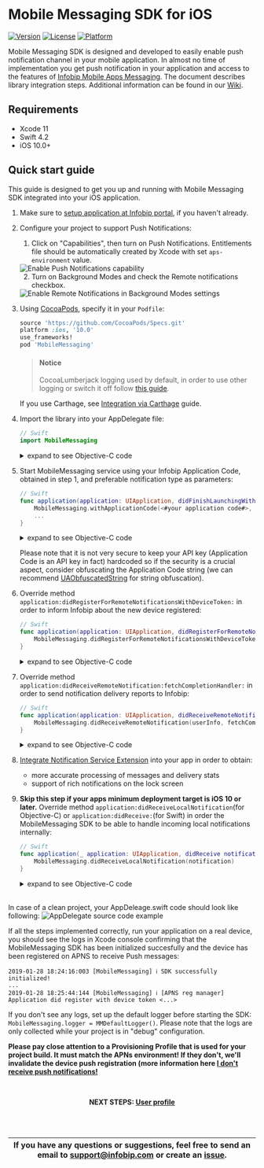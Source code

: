 # Mobile Messaging SDK for iOS

[![Version](https://img.shields.io/cocoapods/v/MobileMessaging.svg?style=flat)](http://cocoapods.org/pods/MobileMessaging)
[![License](https://img.shields.io/cocoapods/l/MobileMessaging.svg?style=flat)](http://cocoapods.org/pods/MobileMessaging)
[![Platform](https://img.shields.io/cocoapods/p/MobileMessaging.svg?style=flat)](http://cocoapods.org/pods/MobileMessaging)

Mobile Messaging SDK is designed and developed to easily enable push notification channel in your mobile application. In almost no time of implementation you get push notification in your application and access to the features of <a href="https://www.infobip.com/en/products/mobile-app-messaging" target="_blank">Infobip Mobile Apps Messaging</a>. The document describes library integration steps. Additional information can be found in our <a href="https://github.com/infobip/mobile-messaging-sdk-ios/wiki" target="_blank">Wiki</a>.

## Requirements
- Xcode 11
- Swift 4.2
- iOS 10.0+

## Quick start guide
This guide is designed to get you up and running with Mobile Messaging SDK integrated into your iOS application.

1. Make sure to <a href="https://dev.infobip.com/push-messaging" target="_blank">setup application at Infobip portal</a>, if you haven't already.

2. Configure your project to support Push Notifications:
    1. Click on "Capabilities", then turn on Push Notifications. Entitlements file should be automatically created by Xcode with set `aps-environment` value.
    <img src="https://github.com/infobip/mobile-messaging-sdk-ios/wiki/Images/push_capabilities.png?raw=true" alt="Enable Push Notifications capability"/>
    
    2. Turn on Background Modes and check the Remote notifications checkbox.
    <img src="https://github.com/infobip/mobile-messaging-sdk-ios/wiki/Images/background_modes.png?raw=true" alt="Enable Remote Notifications in Background Modes settings"/>
    
3. Using <a href="https://guides.cocoapods.org/using/getting-started.html#getting-started" target="_blank">CocoaPods</a>, specify it in your `Podfile`:

    ```ruby
    source 'https://github.com/CocoaPods/Specs.git'
    platform :ios, '10.0'
    use_frameworks!
    pod 'MobileMessaging'
    ```

    > #### Notice 
    > CocoaLumberjack logging used by default, in order to use other logging or switch it off follow [this guide](https://github.com/infobip/mobile-messaging-sdk-ios/wiki/How-to-install-the-SDK-without-CocoaLumberjack%3F).

    If you use Carthage, see <a href="https://github.com/infobip/mobile-messaging-sdk-ios/wiki/Integration-via-Carthage" target="_blank">Integration via Carthage</a> guide.

4. Import the library into your AppDelegate file:

    ```swift
    // Swift
    import MobileMessaging
    ```
    <details><summary>expand to see Objective-C code</summary>
    <p>

    ```objective-c
    @import MobileMessaging;
    ```

    </p>
    </details>

5. Start MobileMessaging service using your Infobip Application Code, obtained in step 1, and preferable notification type as parameters:

    ```swift
    // Swift
    func application(application: UIApplication, didFinishLaunchingWithOptions launchOptions: [NSObject: AnyObject]?) -> Bool {
        MobileMessaging.withApplicationCode(<#your application code#>, notificationType: <#for example UserNotificationType(options: [.alert, .sound])#>)?.start()
        ...
    }   
    ```

    <details><summary>expand to see Objective-C code</summary>
    <p>

    ```objective-c
    - (BOOL)application:(UIApplication *)application didFinishLaunchingWithOptions:(NSDictionary *)launchOptions {
        UserNotificationType *userNotificationType = [[UserNotificationType alloc] initWithOptions:<#for example @[UserNotificationType.alert, UserNotificationType.sound]#>;
        [[MobileMessaging withApplicationCode: <#your application code#> notificationType: userNotificationType] start:nil];
        ...
    }
    ```

    </p>
    </details>

    Please note that it is not very secure to keep your API key (Application Code is an API key in fact) hardcoded so if the security is a crucial aspect, consider obfuscating the Application Code string (we can recommend <a href="https://github.com/UrbanApps/UAObfuscatedString" target="_blank">UAObfuscatedString</a> for string obfuscation).

6. Override method `application:didRegisterForRemoteNotificationsWithDeviceToken:` in order to inform Infobip about the new device registered:

    ```swift
    // Swift
    func application(application: UIApplication, didRegisterForRemoteNotificationsWithDeviceToken deviceToken: NSData) {
        MobileMessaging.didRegisterForRemoteNotificationsWithDeviceToken(deviceToken)
    }
    ```

    <details><summary>expand to see Objective-C code</summary>
    <p>

    ```objective-c
    - (void)application:(UIApplication *)application didRegisterForRemoteNotificationsWithDeviceToken:(NSData *)deviceToken {
        [MobileMessaging didRegisterForRemoteNotificationsWithDeviceToken:deviceToken];
    }
    ```

    </p>
    </details>

7. Override method `application:didReceiveRemoteNotification:fetchCompletionHandler:` in order to send notification delivery reports to Infobip:

    ```swift
    // Swift
    func application(application: UIApplication, didReceiveRemoteNotification userInfo: [NSObject : AnyObject], fetchCompletionHandler completionHandler: (UIBackgroundFetchResult) -> Void) {
        MobileMessaging.didReceiveRemoteNotification(userInfo, fetchCompletionHandler: completionHandler)
    }
    ```

    <details><summary>expand to see Objective-C code</summary>
    <p>

    ```objective-c
    - (void)application:(UIApplication *)application didReceiveRemoteNotification:(NSDictionary *)userInfo fetchCompletionHandler:(void (^)(UIBackgroundFetchResult result))completionHandler {
        [MobileMessaging didReceiveRemoteNotification:userInfo fetchCompletionHandler:completionHandler];
    }
    ```

    </p>
    </details>

8. [Integrate Notification Service Extension](https://github.com/infobip/mobile-messaging-sdk-ios/wiki/Notification-Service-Extension-for-Rich-Notifications-and-better-delivery-reporting-on-iOS-10) into your app in order to obtain:
    - more accurate processing of messages and delivery stats
    - support of rich notifications on the lock screen

9. **Skip this step if your apps minimum deployment target is iOS 10 or later.** Override method `application:didReceiveLocalNotification`(for Objective-C) or `application:didReceive:`(for Swift) in order the MobileMessaging SDK to be able to handle incoming local notifications internally:

    ```swift
    // Swift
    func application(_ application: UIApplication, didReceive notification: UILocalNotification) {
        MobileMessaging.didReceiveLocalNotification(notification)
    }
    ```

    <details><summary>expand to see Objective-C code</summary>
    <p>

    ```objective-c
    -(void)application:(UIApplication *)application didReceiveLocalNotification:(UILocalNotification *)notification {
        [MobileMessaging didReceiveLocalNotification:notification];
    }
    ```

    </p>
    </details>
<br>
In case of a clean project, your AppDeleage.swift code should look like following:
<img src="https://github.com/infobip/mobile-messaging-sdk-ios/wiki/Images/app_delegate.png?raw=true" alt="AppDelegate source code example"/>

If all the steps implemented correctly, run your application on a real device, you should see the logs in Xcode console confirming that the MobileMessaging SDK has been initialized succesfully and the device has been registered on APNS to receive Push messages:
```
2019-01-28 18:24:16:003 [MobileMessaging] ℹ️ SDK successfully initialized!
...
2019-01-28 18:25:44:144 [MobileMessaging] ℹ️ [APNS reg manager] Application did register with device token <...>
```
If you don't see any logs, set up the default logger before starting the SDK: `MobileMessaging.logger = MMDefaultLogger()`. Please note that the logs are only collected while your project is in "debug" configuration.

**Please pay close attention to a Provisioning Profile that is used for your project build. It must match the APNs environment! If they don't, we'll invalidate the device push registration (more information here [I don't receive push notifications!](https://github.com/infobip/mobile-messaging-sdk-ios/wiki/I-don't-receive-push-notifications)**

<br>
<p align="center"><b>NEXT STEPS: <a href="https://github.com/infobip/mobile-messaging-sdk-ios/wiki/User-profile">User profile</a></b></p>
<br>
<br>

| If you have any questions or suggestions, feel free to send an email to support@infobip.com or create an <a href="https://github.com/infobip/mobile-messaging-sdk-ios/issues" target="_blank">issue</a>. |
|---|
